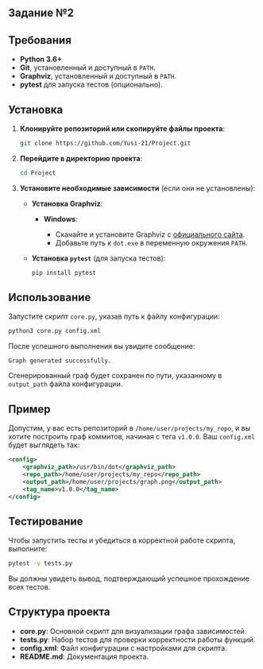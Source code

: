 ## Задание №2


## Требования

- **Python 3.6+**
- **Git**, установленный и доступный в `PATH`.
- **Graphviz**, установленный и доступный в `PATH`.
- **pytest** для запуска тестов (опционально).

## Установка

1. **Клонируйте репозиторий или скопируйте файлы проекта**:

   ```bash
   git clone https://github.com/Yusi-21/Project.git
   ```

2. **Перейдите в директорию проекта**:

   ```bash
   cd Project
   ```

3. **Установите необходимые зависимости** (если они не установлены):

   - **Установка Graphviz**:
     - **Windows**:

       - Скачайте и установите Graphviz с [официального сайта](https://graphviz.org/download/).
       - Добавьте путь к `dot.exe` в переменную окружения `PATH`.

   - **Установка `pytest`** (для запуска тестов):

     ```bash
     pip install pytest
     ```

## Использование

Запустите скрипт `core.py`, указав путь к файлу конфигурации:

```bash
python3 core.py config.xml
```

После успешного выполнения вы увидите сообщение:

```
Graph generated successfully.
```

Сгенерированный граф будет сохранен по пути, указанному в `output_path` файла конфигурации.

## Пример

Допустим, у вас есть репозиторий в `/home/user/projects/my_repo`, и вы хотите построить граф коммитов, начиная с тега `v1.0.0`. Ваш `config.xml` будет выглядеть так:

```xml
<config>
    <graphviz_path>/usr/bin/dot</graphviz_path>
    <repo_path>/home/user/projects/my_repo</repo_path>
    <output_path>/home/user/projects/graph.png</output_path>
    <tag_name>v1.0.0</tag_name>
</config>
```

## Тестирование

Чтобы запустить тесты и убедиться в корректной работе скрипта, выполните:

```bash
pytest -v tests.py
```

Вы должны увидеть вывод, подтверждающий успешное прохождение всех тестов.

## Структура проекта

- **core.py**: Основной скрипт для визуализации графа зависимостей.
- **tests.py**: Набор тестов для проверки корректности работы функций.
- **config.xml**: Файл конфигурации с настройками для скрипта.
- **README.md**: Документация проекта.
